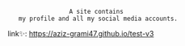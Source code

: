                      A site contains 
       my profile and all my social media accounts.
             
  link✨: https://aziz-grami47.github.io/test-v3
